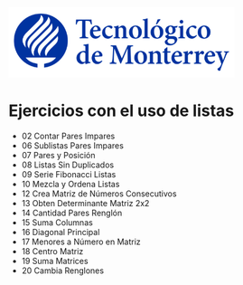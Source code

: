 ![Tec de Monterrey](images/logotecmty.png)
# Ejercicios con el uso de listas

- 02 Contar Pares Impares
- 06 Sublistas Pares Impares
- 07 Pares y Posición
- 08 Listas Sin Duplicados
- 09 Serie Fibonacci Listas
- 10 Mezcla y Ordena Listas
- 12 Crea Matriz de Números Consecutivos
- 13 Obten Determinante Matriz 2x2
- 14 Cantidad Pares Renglón
- 15 Suma Columnas
- 16 Diagonal Principal
- 17 Menores a Número en Matriz
- 18 Centro Matriz
- 19 Suma Matrices
- 20 Cambia Renglones

